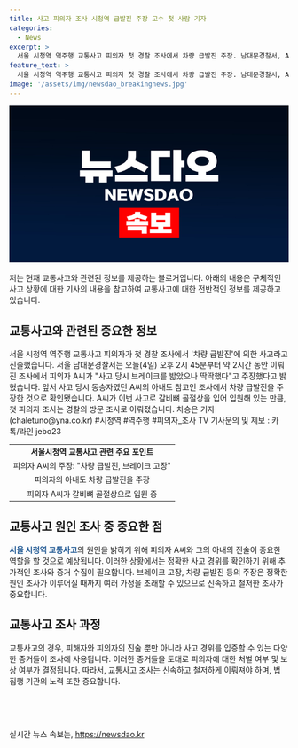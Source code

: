 ```yaml
---
title: 사고 피의자 조사 시청역 급발진 주장 고수 첫 사람 기자
categories:
  - News
excerpt: >
  서울 시청역 역주행 교통사고 피의자 첫 경찰 조사에서 차량 급발진 주장. 남대문경찰서, A씨 주장 확인. 사고 당시 동승자 아내도 주장. A씨 갈비뼈 골절 입원, 경찰 방문 조사로 진행. (150자)
feature_text: >
  서울 시청역 역주행 교통사고 피의자 첫 경찰 조사에서 차량 급발진 주장. 남대문경찰서, A씨 주장 확인. 사고 당시 동승자 아내도 주장. A씨 갈비뼈 골절 입원, 경찰 방문 조사로 진행. (150자)
image: '/assets/img/newsdao_breakingnews.jpg'
---
```


<p><img src="/assets/img/newsdao_breakingnews.jpg" alt="flaretime 속보" /></p>

<p>저는 현재 교통사고와 관련된 정보를 제공하는 블로거입니다. 아래의 내용은 구체적인 사고 상황에 대한 기사의 내용을 참고하여 교통사고에 대한 전반적인 정보를 제공하고 있습니다.</p>

<h2 data-ke-size="size26">교통사고와 관련된 중요한 정보</h2>

<p data-ke-size="size16">서울 시청역 역주행 교통사고 피의자가 첫 경찰 조사에서 '차량 급발진'에 의한 사고라고 진술했습니다. 서울 남대문경찰서는 오늘(4일) 오후 2시 45분부터 약 2시간 동안 이뤄진 조사에서 피의자 A씨가 "사고 당시 브레이크를 밟았으나 딱딱했다"고 주장했다고 밝혔습니다. 앞서 사고 당시 동승자였던 A씨의 아내도 참고인 조사에서 차량 급발진을 주장한 것으로 확인됐습니다. A씨가 이번 사고로 갈비뼈 골절상을 입어 입원해 있는 만큼, 첫 피의자 조사는 경찰의 방문 조사로 이뤄졌습니다. 차승은 기자 (chaletuno@yna.co.kr) #시청역 #역주행 #피의자_조사 TV 기사문의 및 제보 : 카톡/라인 jebo23</p>

<table>
  <tr>
    <td style="text-align: center; height: 17px;"><b>서울시청역 교통사고 관련 주요 포인트</b></td>
  </tr>
  <tr>
    <td style="text-align: center; height: 17px;">피의자 A씨의 주장: "차량 급발진, 브레이크 고장"</td>
  </tr>
  <tr>
    <td style="text-align: center; height: 17px;">피의자의 아내도 차량 급발진을 주장</td>
  </tr>
  <tr>
    <td style="text-align: center; height: 17px;">피의자 A씨가 갈비뼈 골절상으로 입원 중</td>
  </tr>
</table>

<h2 data-ke-size="size26">교통사고 원인 조사 중 중요한 점</h2>

<p data-ke-size="size16"><b><span style="color: #1a5490;">서울 시청역 교통사고</span></b>의 원인을 밝히기 위해 피의자 A씨와 그의 아내의 진술이 중요한 역할을 할 것으로 예상됩니다. 이러한 상황에서는 정확한 사고 경위를 확인하기 위해 추가적인 조사와 증거 수집이 필요합니다. 브레이크 고장, 차량 급발진 등의 주장은 정확한 원인 조사가 이루어질 때까지 여러 가정을 초래할 수 있으므로 신속하고 철저한 조사가 중요합니다.</p>

<h2 data-ke-size="size26">교통사고 조사 과정</h2>

<p data-ke-size="size16">교통사고의 경우, 피해자와 피의자의 진술 뿐만 아니라 사고 경위를 입증할 수 있는 다양한 증거들이 조사에 사용됩니다. 이러한 증거들을 토대로 피의자에 대한 처벌 여부 및 보상 여부가 결정됩니다. 따라서, 교통사고 조사는 신속하고 철저하게 이뤄져야 하며, 법 집행 기관의 노력 또한 중요합니다.</p>

<p data-ke-size="size16">&nbsp;</p>

<p data-ke-size="size16">&nbsp;</p>
실시간 뉴스 속보는, <a href="https://newsdao.kr" rel="dofollow">https://newsdao.kr</a>


